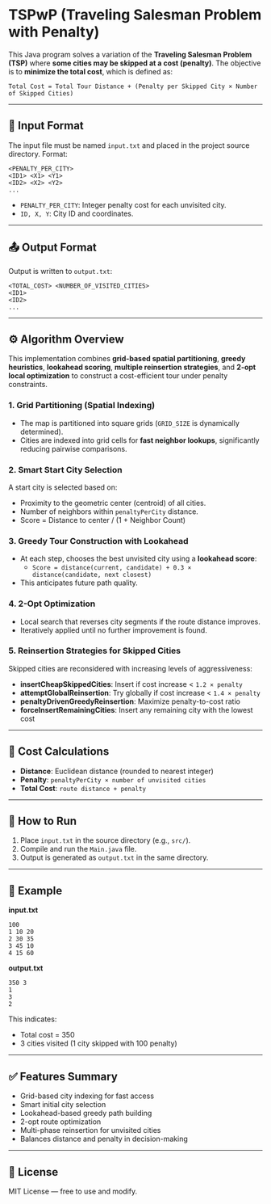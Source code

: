 # TSPwP (Traveling Salesman Problem with Penalty)

This Java program solves a variation of the **Traveling Salesman Problem (TSP)** where **some cities may be skipped at a cost (penalty)**. The objective is to **minimize the total cost**, which is defined as:

```
Total Cost = Total Tour Distance + (Penalty per Skipped City × Number of Skipped Cities)
```

---

## 📁 Input Format

The input file must be named `input.txt` and placed in the project source directory. Format:

```
<PENALTY_PER_CITY>
<ID1> <X1> <Y1>
<ID2> <X2> <Y2>
...
```

- `PENALTY_PER_CITY`: Integer penalty cost for each unvisited city.
- `ID, X, Y`: City ID and coordinates.

---

## 📤 Output Format

Output is written to `output.txt`:

```
<TOTAL_COST> <NUMBER_OF_VISITED_CITIES>
<ID1>
<ID2>
...
```

---

## ⚙️ Algorithm Overview

This implementation combines **grid-based spatial partitioning**, **greedy heuristics**, **lookahead scoring**, **multiple reinsertion strategies**, and **2-opt local optimization** to construct a cost-efficient tour under penalty constraints.

### 1. Grid Partitioning (Spatial Indexing)

- The map is partitioned into square grids (`GRID_SIZE` is dynamically determined).
- Cities are indexed into grid cells for **fast neighbor lookups**, significantly reducing pairwise comparisons.

### 2. Smart Start City Selection

A start city is selected based on:
- Proximity to the geometric center (centroid) of all cities.
- Number of neighbors within `penaltyPerCity` distance.
- Score = Distance to center / (1 + Neighbor Count)

### 3. Greedy Tour Construction with Lookahead

- At each step, chooses the best unvisited city using a **lookahead score**:
  - `Score = distance(current, candidate) + 0.3 × distance(candidate, next closest)`
- This anticipates future path quality.

### 4. 2-Opt Optimization

- Local search that reverses city segments if the route distance improves.
- Iteratively applied until no further improvement is found.

### 5. Reinsertion Strategies for Skipped Cities

Skipped cities are reconsidered with increasing levels of aggressiveness:

- **insertCheapSkippedCities**: Insert if cost increase < `1.2 × penalty`
- **attemptGlobalReinsertion**: Try globally if cost increase < `1.4 × penalty`
- **penaltyDrivenGreedyReinsertion**: Maximize penalty-to-cost ratio
- **forceInsertRemainingCities**: Insert any remaining city with the lowest cost

---

## 🧮 Cost Calculations

- **Distance**: Euclidean distance (rounded to nearest integer)
- **Penalty**: `penaltyPerCity × number of unvisited cities`
- **Total Cost**: `route distance + penalty`

---

## 🚀 How to Run

1. Place `input.txt` in the source directory (e.g., `src/`).
2. Compile and run the `Main.java` file.
3. Output is generated as `output.txt` in the same directory.

---

## 📌 Example

**input.txt**
```
100
1 10 20
2 30 35
3 45 10
4 15 60
```

**output.txt**
```
350 3
1
3
2
```
This indicates:
- Total cost = 350
- 3 cities visited (1 city skipped with 100 penalty)

---

## ✅ Features Summary

- Grid-based city indexing for fast access
- Smart initial city selection
- Lookahead-based greedy path building
- 2-opt route optimization
- Multi-phase reinsertion for unvisited cities
- Balances distance and penalty in decision-making

---

## 📄 License

MIT License — free to use and modify.
